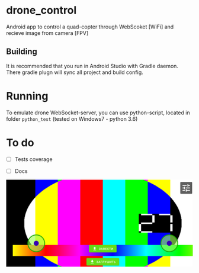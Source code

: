 # drone_control
 Android app to control a quad-copter through WebScoket [WiFi] and recieve image from camera [FPV]
## Building

It is recommended that you run in Android Studio with Gradle daemon. There gradle plugn will sync all project and build config.
# Running
To emulate drone WebSocket-server, you can use python-script, located in folder `python_test` (tested on Windows7 - python 3.6)

# To do
- [ ] Tests coverage
- [ ] Docs


![ScreenShot of the main screen](https://raw.githubusercontent.com/arseniy899/drone_control/master/screenshots/screen_main_connected.png)
